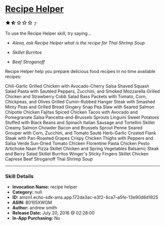 # [Recipe Helper](http://alexa.amazon.com/#skills/amzn1.echo-sdk-ams.app.172da3ac-e3f2-4ca7-a5fe-13e90d6d1925)
![1.7 stars](../../images/ic_star_black_18dp_1x.png)![1.7 stars](../../images/ic_star_half_black_18dp_1x.png)![1.7 stars](../../images/ic_star_border_black_18dp_1x.png)![1.7 stars](../../images/ic_star_border_black_18dp_1x.png)![1.7 stars](../../images/ic_star_border_black_18dp_1x.png) 7

To use the Recipe Helper skill, try saying...

* *Alexa, ask Recipe Helper what is the recipe for Thai Shrimp Soup*

* *Skillet Burritos*

* *Beef Stroganoff*

Recipe Helper 
help you prepare delicious food recipes in no time
available recipes:

Chili-Garlic Grilled Chicken with Avocado-Cherry Salsa
Shaved Squash Salad
Pasta with Sautéed Peppers, Zucchini, and Smoked Mozzarella
Grilled Chicken and Strawberry Cobb Salad
Bass Packets with Tomato, Corn, Chickpeas, and Olives
Grilled Cumin-Rubbed Hanger Steak with Smashed Minty Peas and Grilled Bread
Gingery Snap Pea Slaw with Seared Salmon
Chipotle Chicken Fajitas
Spiced Chicken Tacos with Avocado and Pomegranate Salsa
Pancetta-and-Brussels Sprouts Linguini
Sweet Potatoes Stuffed with Black Beans and Spinach
Italian Sausage and Tortellini Skillet
Creamy Salmon Chowder
Bacon and Brussels Sprout Penne
Seared Grouper with Corn, Zucchini, and Tomato Sauté
Herb-Garlic Crusted Flank Steak with Pan-Roasted Grapes
Crispy Chicken Thighs with Peppers and Salsa Verde
Sun-Dried Tomato Chicken Florentine Pasta
Chicken Pesto Artichoke Naan Pizza
Skillet Chicken and Spring Vegetables
Balsamic Steak and Berry Salad
Skillet Burritos
Winger's Sticky Fingers
Skillet Chicken Caprese
Beef Stroganoff
Thai Shrimp Soup

***

### Skill Details

* **Invocation Name:** recipe helper
* **Category:** null
* **ID:** amzn1.echo-sdk-ams.app.172da3ac-e3f2-4ca7-a5fe-13e90d6d1925
* **ASIN:** B01II5XWGM
* **Author:** andrew smith
* **Release Date:** July 20, 2016 @ 02:28:00
* **In-App Purchasing:** No
